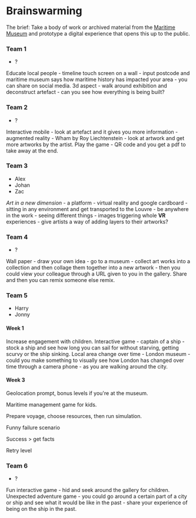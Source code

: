 # Brainswarming

The brief: Take a body of work or archived material from the [Maritime Museum](http://www.rmg.co.uk/national-maritime-museum) and prototype a digital experience that opens this up to the public.

### Team 1* ?Educate local people - timeline touch screen on a wall - input postcode and maritime museum says how maritime history has impacted your area - you can share on social media.3d aspect - walk around exhibition and deconstruct artefact - can you see how everything is being built?### Team 2* ?Interactive mobile - look at artefact and it gives you more information - augmented reality - Wham by Roy Liechtenstein - look at artwork and get more artworks by the artist.Play the game - QR code and you get a pdf to take away at the end.### Team 3* Alex* Johan
* Zac*Art in a new dimension* - a platform - virtual reality and google cardboard - sitting in any environment and get transported to the Louvre - be anywhere in the work - seeing different things - images triggering whole **VR** experiences - give artists a way of adding layers to their artworks?### Team 4* ?Wall paper - draw your own idea - go to a museum - collect art works into a collection and then collage them together into a new artwork - then you could view your colleague through a URL given to you in the gallery. Share and then you can remix someone else remix.### Team 5* Harry
* Jonny#### Week 1Increase engagement with children.
Interactive game - captain of a ship - stock a ship and see how long you can sail for without starving, getting scurvy or the ship sinking.Local area change over time - London museum - could you make something to visually see how London has changed over time through a camera phone - as you are walking around the city.
#### Week 3Geolocation prompt, bonus levels if you're at the museum.
Maritime management game for kids.
Prepare voyage, choose resources, then run simulation.
Funny failure scenario
Success > get facts
Retry level### Team 6* ?Fun interactive game - hid and seek around the gallery for children.Unexpected adventure game - you could go around a certain part of a city or ship and see what it would be like in the past - share your experience of being on the ship in the past.